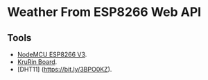 # Weather From ESP8266 Web API

## Tools
* [NodeMCU ESP8266 V3](https://www.cybertice.com/product/2499/nodemcu-esp8266-v3-ch340-lua-wifi-based-esp8266-12f-n).
* [KruRin Board](https://medium.com/@damnuy).
* [DHT11] (https://bit.ly/3BPO0KZ).
